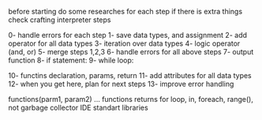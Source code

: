 before starting do some researches for each step if there is extra things
check crafting interpreter steps

0- handle errors for each step
1- save data types, and assignment
2- add operator for all data types
3- iteration over data types
4- logic operator (and, or)
5- merge steps 1,2,3
6- handle errors for all above steps
7- output function
8- if statement:
9- while loop:

10- functins declaration, params, return
11- add attributes for all data types
12- when you get here, plan for next steps
13- improve error handling

functions(parm1, param2) ...
functions returns
for loop, in, foreach, range(), not
garbage collector
IDE
standart libraries




